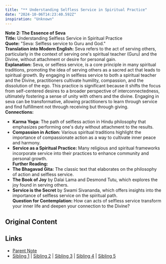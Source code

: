 ```yaml
---
title: "** Understanding Selfless Service in Spiritual Practice"
date: "2024-10-06T14:23:40.592Z"
inspiration: "Unknown"
---
```


  

**Note 2: The Essence of Seva**  
**Title:** Understanding Selfless Service in Spiritual Practice  
**Quote:** "Seva: Selfless service to Guru and God."  
**Translation into Modern English:** Seva refers to the act of serving others, particularly in the context of serving one's spiritual teacher (Guru) and the Divine, without attachment or desire for personal gain.  
**Explanation:** Seva, or selfless service, is a core principle in many spiritual traditions, promoting the idea of serving others as a sacred act that leads to spiritual growth. By engaging in selfless service to both a spiritual teacher and the Divine, practitioners cultivate humility, compassion, and the dissolution of the ego. This practice is significant because it shifts the focus from self-centered desires to a broader perspective of interconnectedness, ultimately fostering a sense of unity with others and the divine. Engaging in seva can be transformative, allowing practitioners to learn through service and find fulfillment not through receiving but through giving.  
**Connections:**  
- **Karma Yoga:** The path of selfless action in Hindu philosophy that emphasizes performing one's duty without attachment to the results.  
- **Compassion in Action:** Various spiritual traditions highlight the importance of compassionate action as a way to cultivate inner peace and harmony.  
- **Service as a Spiritual Practice:** Many religious and spiritual frameworks incorporate service into their practices to enhance community and personal growth.  
**Further Reading:**  
- **The Bhagavad Gita:** The classic text that elaborates on the philosophy of action and selfless service.  
- **The Book of Joy** by Dalai Lama and Desmond Tutu, which explores the joy found in serving others.  
- **Service is the Secret** by Swami Sivananda, which offers insights into the importance of selfless service on the spiritual path.  
**Question for Contemplation:** How can acts of selfless service transform your inner life and deepen your connection to the Divine?  


## Original Content



## Links

- [Parent Note](/parent-note.md)
- [Sibling 1](/zettel1.md) | [Sibling 2](/zettel2.md) | [Sibling 3](/zettel3.md) | [Sibling 4](/zettel4.md) | [Sibling 5](/zettel5.md)
